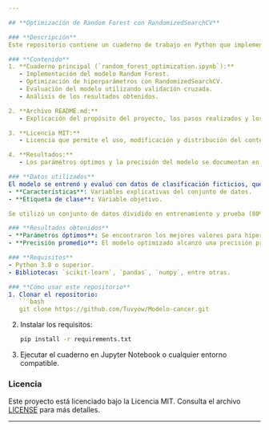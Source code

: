 ```yaml
---

## **Optimización de Random Forest con RandomizedSearchCV**

### **Descripción**
Este repositorio contiene un cuaderno de trabajo en Python que implementa un modelo de clasificación utilizando `RandomForestClassifier`. El objetivo principal es optimizar los hiperparámetros del modelo mediante `RandomizedSearchCV`. El proyecto incluye una evaluación detallada del modelo con validación cruzada y análisis de los resultados.

### **Contenido**
1. **Cuaderno principal (`random_forest_optimization.ipynb`):**
   - Implementación del modelo Random Forest.
   - Optimización de hiperparámetros con RandomizedSearchCV.
   - Evaluación del modelo utilizando validación cruzada.
   - Análisis de los resultados obtenidos.

2. **Archivo README.md:** 
   - Explicación del propósito del proyecto, los pasos realizados y los resultados obtenidos.

3. **Licencia MIT:**  
   - Licencia que permite el uso, modificación y distribución del contenido con atribución.

4. **Resultados:** 
   - Los parámetros óptimos y la precisión del modelo se documentan en el cuaderno y en el README.

### **Datos utilizados**
El modelo se entrenó y evaluó con datos de clasificación ficticios, que incluyen variables como:
- **Características**: Variables explicativas del conjunto de datos.
- **Etiqueta de clase**: Variable objetivo.

Se utilizó un conjunto de datos dividido en entrenamiento y prueba (80%-20%) para garantizar una evaluación justa del modelo.

### **Resultados obtenidos**
- **Parámetros óptimos**: Se encontraron los mejores valores para hiperparámetros como `n_estimators`, `max_depth`, `max_leaf_nodes`, `min_samples_split`, y `min_samples_leaf`.
- **Precisión promedio**: El modelo optimizado alcanzó una precisión promedio de validación cruzada superior al 95%.

### **Requisitos**
- Python 3.8 o superior.
- Bibliotecas: `scikit-learn`, `pandas`, `numpy`, entre otras.

### **Cómo usar este repositorio**
1. Clonar el repositorio:
   ```bash
   git clone https://github.com/Tuvyow/Modelo-cancer.git
   ```
2. Instalar los requisitos:
   ```bash
   pip install -r requirements.txt
   ```
3. Ejecutar el cuaderno en Jupyter Notebook o cualquier entorno compatible.

### **Licencia**
Este proyecto está licenciado bajo la Licencia MIT. Consulta el archivo [LICENSE](LICENSE) para más detalles.

---
```

